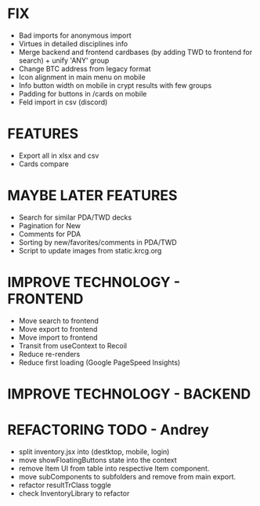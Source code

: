 # FIX
- Bad imports for anonymous import
- Virtues in detailed disciplines info
- Merge backend and frontend cardbases (by adding TWD to frontend for search) + unify 'ANY' group
- Change BTC address from legacy format
- Icon alignment in main menu on mobile
- Info button width on mobile in crypt results with few groups
- Padding for buttons in /cards on mobile
- Feld import in csv (discord)

# FEATURES
- Export all in xlsx and csv
- Cards compare

# MAYBE LATER FEATURES
- Search for similar PDA/TWD decks
- Pagination for New
- Comments for PDA
- Sorting by new/favorites/comments in PDA/TWD
- Script to update images from static.krcg.org

# IMPROVE TECHNOLOGY - FRONTEND
- Move search to frontend
- Move export to frontend
- Move import to frontend
- Transit from useContext to Recoil
- Reduce re-renders
- Reduce first loading (Google PageSpeed Insights)

# IMPROVE TECHNOLOGY - BACKEND

# REFACTORING TODO - Andrey
- split inventory.jsx into (destktop, mobile, login)
- move showFloatingButtons state into the context
- remove Item UI from table into respective Item component.
- move subComponents to subfolders and remove from main export.
- refactor resultTrClass toggle
- check InventoryLibrary to refactor
